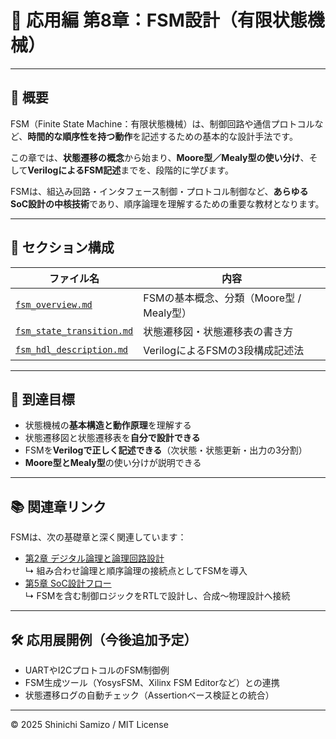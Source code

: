 # 🔁 応用編 第8章：FSM設計（有限状態機械）

---

## 📘 概要

FSM（Finite State Machine：有限状態機械）は、制御回路や通信プロトコルなど、**時間的な順序性を持つ動作**を記述するための基本的な設計手法です。

この章では、**状態遷移の概念**から始まり、**Moore型／Mealy型の使い分け**、そして**VerilogによるFSM記述**までを、段階的に学びます。

FSMは、組込み回路・インタフェース制御・プロトコル制御など、**あらゆるSoC設計の中核技術**であり、順序論理を理解するための重要な教材となります。

---

## 🧩 セクション構成

| ファイル名 | 内容 |
|------------|------|
| [`fsm_overview.md`](fsm_overview.md) | FSMの基本概念、分類（Moore型 / Mealy型） |
| [`fsm_state_transition.md`](fsm_state_transition.md) | 状態遷移図・状態遷移表の書き方 |
| [`fsm_hdl_description.md`](fsm_hdl_description.md) | VerilogによるFSMの3段構成記述法 |

---

## 🎯 到達目標

- 状態機械の**基本構造と動作原理**を理解する
- 状態遷移図と状態遷移表を**自分で設計できる**
- FSMを**Verilogで正しく記述できる**（次状態・状態更新・出力の3分割）
- **Moore型とMealy型**の使い分けが説明できる

---

## 📚 関連章リンク

FSMは、次の基礎章と深く関連しています：

- [第2章 デジタル論理と論理回路設計](../chapter2_comb_logic/README.md)  
  ↳ 組み合わせ論理と順序論理の接続点としてFSMを導入  
- [第5章 SoC設計フロー](../chapter5_soc_design_flow/README.md)  
  ↳ FSMを含む制御ロジックをRTLで設計し、合成〜物理設計へ接続

---

## 🛠 応用展開例（今後追加予定）

- UARTやI2CプロトコルのFSM制御例
- FSM生成ツール（YosysFSM、Xilinx FSM Editorなど）との連携
- 状態遷移ログの自動チェック（Assertionベース検証との統合）

---

© 2025 Shinichi Samizo / MIT License
